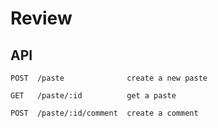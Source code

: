 # Review

## API

```
POST  /paste              create a new paste

GET   /paste/:id          get a paste

POST  /paste/:id/comment  create a comment
```
